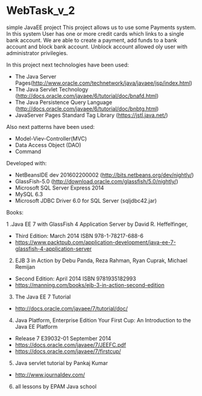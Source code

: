 # WebTask_v_2

simple JavaEE project This project allows us to use some Payments system. 
In this system User has one or more credit cards which links to a single bank account. 
We are able to create a payment, add funds to a bank account and block bank account. 
Unblock account allowed oly user with administrator privilegies.

In this project next technologies have been used:

- The Java Server Pages(http://www.oracle.com/technetwork/java/javaee/jsp/index.html)
- The Java Servlet Technology (http://docs.oracle.com/javaee/6/tutorial/doc/bnafd.html)
- The Java Persistence Query Language (http://docs.oracle.com/javaee/6/tutorial/doc/bnbtg.html)
- JavaServer Pages Standard Tag Library (https://jstl.java.net/)

Also next patterns have been used:

- Model-Viev-Controller(MVC)
- Data Access Object (DAO)
- Command

Developed with:

- NetBeansIDE dev 201602200002 (http://bits.netbeans.org/dev/nightly/)
- GlassFish-5.0 (http://download.oracle.com/glassfish/5.0/nightly/)
- Microsoft SQL Server Express 2014
- MySQL 6.3
- Microsoft JDBC Driver 6.0 for SQL Server (sqljdbc42.jar)

Books:

1 .Java EE 7 with GlassFish 4 Application Server by David R. Heffelfinger,
  * Third Edition: March 2014 ISBN 978-1-78217-688-6
  * https://www.packtpub.com/application-development/java-ee-7-glassfish-4-application-server
2. EJB 3 in Action by Debu Panda, Reza Rahman, Ryan Cuprak, Michael Remijan
  * Second Edition: April 2014 ISBN 9781935182993
  * https://manning.com/books/ejb-3-in-action-second-edition
3. The Java EE 7 Tutorial
  * http://docs.oracle.com/javaee/7/tutorial/doc/
4. Java Platform, Enterprise Edition Your First Cup: An Introduction to the Java EE Platform
  * Release 7 E39032-01 September 2014
  * https://docs.oracle.com/javaee/7/JEEFC.pdf
  * https://docs.oracle.com/javaee/7/firstcup/
5. Java servlet tutorial by Pankaj Kumar
  * http://www.journaldev.com/
6. all lessons by EPAM Java school
            
